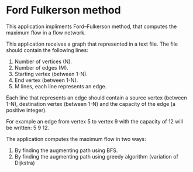# Ford Fulkerson method

This application impliments Ford–Fulkerson method, that computes the maximum flow in a flow network.

This application receives a graph that represented in a text file.
The file should contain the following lines:
1. Number of vertices (N).
2. Number of edges (M).
3. Starting vertex (between 1-N).
4. End vertex (between 1-N).
5. M lines, each line represents an edge.

Each line that represents an edge should contain a source vertex (between 1-N), destination vertex (between 1-N) and the capacity of the edge (a positive integer).

For example an edge from vertex 5 to vertex 9 with the capacity of 12 will be written: 5 9 12.

The application computes the maximum flow in two ways:
1. By finding the augmenting path using BFS.
2. By finding the augmenting path using greedy algorithm (variation of Dijkstra)
